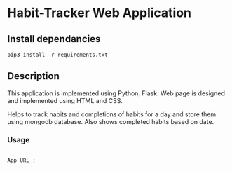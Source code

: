 # Habit-Tracker Web Application

## Install dependancies
```
pip3 install -r requirements.txt
```
## Description
This application is implemented using Python, Flask. Web page is designed and implemented using HTML and CSS. 

Helps to track habits and completions of habits for a day and store them using mongodb database. Also shows completed habits based on date.

### Usage
```

App URL : 
```